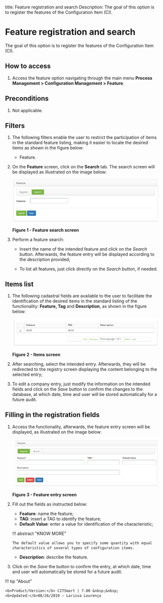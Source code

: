 title: Feature registration and search
Description: The goal of this option is to register the features of the Configuration Item (CI).
# Feature registration and search

The goal of this option is to register the features of the Configuration Item (CI).

How to access
--------------

1. Access the feature option navigating through the main menu **Process Management > Configuration Management > Feature**.

Preconditions
---------------

1. Not applicable.

Filters
---------

1. The following filters enable the user to restrict the participation of items in the standard feature listing, making it easier 
to locate the desired items as shown in the figure below:

    - Feature.
    
2. On the **Feature** screen, click on the **Search** tab. The search screen will be displayed as illustrated on the image below:

    ![Search](images/feature.img1.jpg)
    
    **Figure 1 - Feature search screen**
    
3. Perform a feature search:

    - Insert the name of the intended feature and click on the *Search* button. Afterwards, the feature entry will be displayed 
    according to the description provided;
    
    - To list all features, just click directly on the *Search* button, if needed.
    
Items list
-------------------

1. The following cadastral fields are available to the user to facilitate the identification of the desired items in the standard 
listing of the functionality: **Feature, Tag** and **Description**, as shown in the figure below:

    ![Items](images/feature.img2.jpg)
    
    **Figure 2 - Items screen**
    
2. After searching, select the intended entry. Afterwards, they will be redirected to the registry screen displaying the content 
belonging to the selected entry;

3. To edit a company entry, just modify the information on the intended fields and click on the *Save* button to confirm the 
changes to the database, at which date, time and user will be stored automatically for a future audit.

Filling in the registration fields
-------------------------------------

 1. Access the functionality, afterwards, the feature entry screen will be displayed, as illustrated on the image below:
 
     ![Feature](images/feature.img3.jpg)
     
     **Figure 3 - Feature entry screen**
     
 2. Fill out the fields as instructed below:
 
     - **Feature**: name the feature;
     - **TAG**: insert a TAG to identify the feature;
     - **Default Value**: enter a value for identification of the characteristic;
     
    !!! abstract "KNOW MORE"
     
        The default value allows you to specify some quantity with equal characteristics of several types of configuration items.
         
     - **Description**: describe the feature.
     
 3. Click on the *Save* the button to confirm the entry, at which date, time and user will automatically be stored for a future 
 audit.
 
!!! tip "About"

    <b>Product/Version:</b> CITSmart | 7.00 &nbsp;&nbsp;
    <b>Updated:</b>08/26/2019 – Larissa Lourenço
